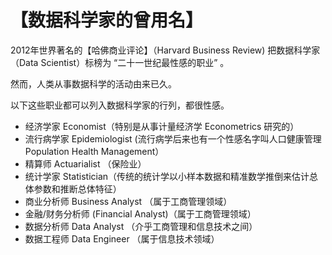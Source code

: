 # 【数据科学家的曾用名】

2012年世界著名的【哈佛商业评论】（Harvard Business Review) 把数据科学家（Data Scientist）标榜为 “二十一世纪最性感的职业” 。

然而，人类从事数据科学的活动由来已久。

以下这些职业都可以列入数据科学家的行列，都很性感。

-	经济学家 Economist（特别是从事计量经济学 Econometrics 研究的）
-	流行病学家 Epidemiologist (流行病学后来也有一个性感名字叫人口健康管理 Population Health Management）
-	精算师 Actuarialist （保险业）
-	统计学家 Statistician（传统的统计学以小样本数据和精准数学推倒来估计总体参数和推断总体特征）
-	商业分析师 Business Analyst （属于工商管理领域）
-	金融/财务分析师 (Financial Analyst)（属于工商管理领域）
-	数据分析师 Data Analyst （介乎工商管理和信息技术之间）
-	数据工程师 Data Engineer （属于信息技术领域）
 

